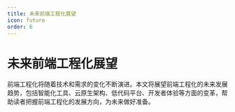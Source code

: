 ```yaml
---
title: 未来前端工程化展望
icon: future
order: 6
---
```


# 未来前端工程化展望

前端工程化将随着技术和需求的变化不断演进。本文将展望前端工程化的未来发展趋势，包括智能化工具、云原生架构、低代码平台、开发者体验等方面的变革，帮助读者把握前端工程化的发展方向，为未来做好准备。
